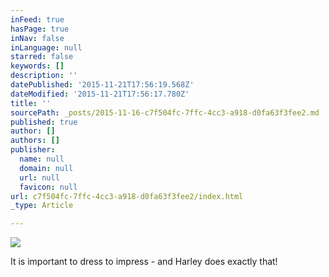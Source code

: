 ```yaml
---
inFeed: true
hasPage: true
inNav: false
inLanguage: null
starred: false
keywords: []
description: ''
datePublished: '2015-11-21T17:56:19.568Z'
dateModified: '2015-11-21T17:56:17.780Z'
title: ''
sourcePath: _posts/2015-11-16-c7f504fc-7ffc-4cc3-a918-d0fa63f3fee2.md
published: true
author: []
authors: []
publisher:
  name: null
  domain: null
  url: null
  favicon: null
url: c7f504fc-7ffc-4cc3-a918-d0fa63f3fee2/index.html
_type: Article

---
```

![](https://the-grid-user-content.s3-us-west-2.amazonaws.com/c192799c-d6d4-468e-9a58-064c2a98adb4.JPG)

It is important to dress to impress - and Harley does exactly that!